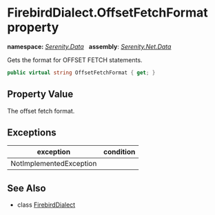 # FirebirdDialect.OffsetFetchFormat property
**namespace:** *[Serenity.Data](../../README.md#serenity.data-namespace)*   **assembly**: *[Serenity.Net.Data](../../README.md)*

Gets the format for OFFSET FETCH statements.

```csharp
public virtual string OffsetFetchFormat { get; }
```

## Property Value

The offset fetch format.

## Exceptions

| exception | condition |
| --- | --- |
| NotImplementedException |  |

## See Also

* class [FirebirdDialect](../FirebirdDialect.md)